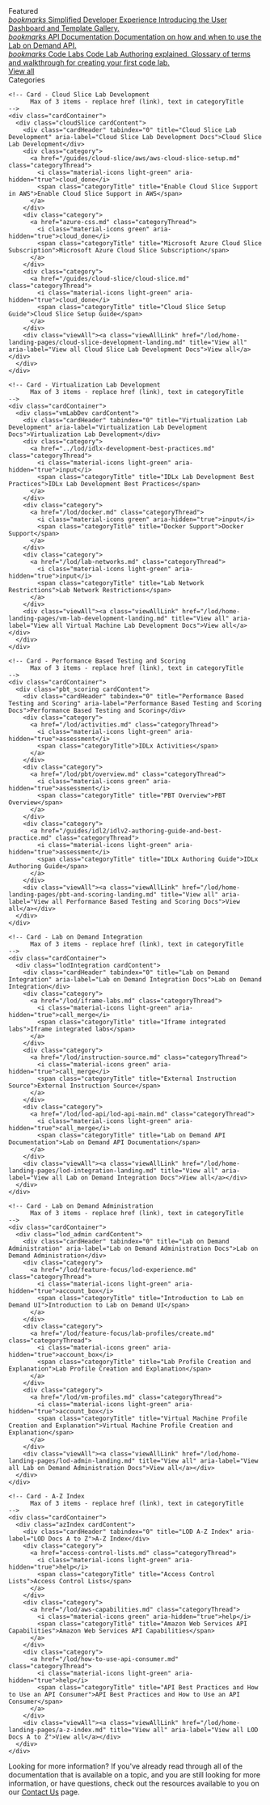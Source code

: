<style>    
    h1:first-of-type {margin-top:0;}
</style>

<div class="categories">
  <!-- Begin featured posts section.. 
        Max of 3 items - replace href (link), text in categoryTitleFeatured, text in categoryDescription
  -->
  <div class="categoriesHeader" tabindex="0" title="Featured">Featured</div>
  <div class="cardContainerFull">
    <div class="cardContent">
      <div class="category">
        <a href="https://www.learnondemandsystems.com/simplified-developer-experience/" class="categoryThread">
          <i class="material-icons light-green" aria-hidden="true">bookmarks</i>
          <span class="categoryTitleFeatured" title="Simplified Developer Experience">Simplified Developer Experience</span>
          <span class="categoryDescription" title="Introducing the User Dashboard and Template Gallery.">Introducing the User Dashboard and Template Gallery.</span>
        </a>
      </div>
        <div class="category">
        <a href="lod-api/lod-api-main.md" class="categoryThread">
          <i class="material-icons light-green" aria-hidden="true">bookmarks</i>
          <span class="categoryTitleFeatured" title="API Documentation">API Documentation</span>
          <span class="categoryDescription" title="Documentation on how and when to use the Lab on Demand API.">Documentation on how and when to use the Lab on Demand API.</span>
        </a>
      </div>
      <div class="category"> 
        <a href="/lod/code-lab.md" class="categoryThread">
          <i class="material-icons green" aria-hidden="true">bookmarks</i>
          <span class="categoryTitleFeatured" title="Code Labs">Code Labs</span>
          <span class="categoryDescription" title="Code Lab Authoring explained. Glossary of terms and walkthrough for creating your first code lab.">Code Lab Authoring explained. Glossary of terms and walkthrough for creating your first code lab.</span>
        </a>
      </div>
      <div class="viewAll"><a href="/lod/home-landing-pages/featured-landing.md" tabindex="0" class="viewAllLink" title="View all" aria-label="View all Featured Posts">View all</a></div>
    </div>
  </div> 
  <!-- ..End featured posts section -->
  
  <!-- Begin categories section.. -->
  <div class="categoriesHeader categoriesHeaderSub" tabindex="0" title="Document Categories">Categories</div>
  <div class="cardsContainer">

    <!-- Card - Cloud Slice Lab Development 
          Max of 3 items - replace href (link), text in categoryTitle
    -->
    <div class="cardContainer">
      <div class="cloudSlice cardContent">
        <div class="cardHeader" tabindex="0" title="Cloud Slice Lab Development" aria-label="Cloud Slice Lab Development Docs">Cloud Slice Lab Development</div>
        <div class="category">
          <a href="/guides/cloud-slice/aws/aws-cloud-slice-setup.md" class="categoryThread">
            <i class="material-icons light-green" aria-hidden="true">cloud_done</i>
            <span class="categoryTitle" title="Enable Cloud Slice Support in AWS">Enable Cloud Slice Support in AWS</span>
          </a>
        </div>
        <div class="category"> 
          <a href="azure-css.md" class="categoryThread">
            <i class="material-icons green" aria-hidden="true">cloud_done</i>
            <span class="categoryTitle" title="Microsoft Azure Cloud Slice Subscription">Microsoft Azure Cloud Slice Subscription</span>
          </a>
        </div>
        <div class="category">  
          <a href="/guides/cloud-slice/cloud-slice.md" class="categoryThread">
            <i class="material-icons light-green" aria-hidden="true">cloud_done</i>
            <span class="categoryTitle" title="Cloud Slice Setup Guide">Cloud Slice Setup Guide</span>
          </a>
        </div>
        <div class="viewAll"><a class="viewAllLink" href="/lod/home-landing-pages/cloud-slice-development-landing.md" title="View all" aria-label="View all Cloud Slice Lab Development Docs">View all</a></div>
      </div>
    </div>

    <!-- Card - Virtualization Lab Development 
          Max of 3 items - replace href (link), text in categoryTitle
    -->
    <div class="cardContainer">
      <div class="vmLabDev cardContent">
        <div class="cardHeader" tabindex="0" title="Virtualization Lab Development" aria-label="Virtualization Lab Development Docs">Virtualization Lab Development</div>
        <div class="category">
          <a href="../lod/idlx-development-best-practices.md" class="categoryThread">
            <i class="material-icons light-green" aria-hidden="true">input</i>
            <span class="categoryTitle" title="IDLx Lab Development Best Practices">IDLx Lab Development Best Practices</span>
          </a>
        </div>
        <div class="category">
          <a href="/lod/docker.md" class="categoryThread">
            <i class="material-icons green" aria-hidden="true">input</i>
            <span class="categoryTitle" title="Docker Support">Docker Support</span>
          </a>
        </div>
        <div class="category">
          <a href="/lod/lab-networks.md" class="categoryThread">
            <i class="material-icons light-green" aria-hidden="true">input</i>
            <span class="categoryTitle" title="Lab Network Restrictions">Lab Network Restrictions</span>
          </a>
        </div>
        <div class="viewAll"><a class="viewAllLink" href="/lod/home-landing-pages/vm-lab-development-landing.md" title="View all" aria-label="View all Virtual Machine Lab Development Docs">View all</a></div>
      </div>
    </div>

    <!-- Card - Performance Based Testing and Scoring 
          Max of 3 items - replace href (link), text in categoryTitle
    -->
    <div class="cardContainer">
      <div class="pbt_scoring cardContent">
        <div class="cardHeader" tabindex="0" title="Performance Based Testing and Scoring" aria-label="Performance Based Testing and Scoring Docs">Performance Based Testing and Scoring</div>
        <div class="category">
          <a href="/lod/activities.md" class="categoryThread">
            <i class="material-icons light-green" aria-hidden="true">assessment</i>
            <span class="categoryTitle">IDLx Activities</span>
          </a>
        </div>
        <div class="category">
          <a href="/lod/pbt/overview.md" class="categoryThread">
            <i class="material-icons green" aria-hidden="true">assessment</i>
            <span class="categoryTitle" title="PBT Overview">PBT Overview</span>
          </a>
        </div>
        <div class="category">
          <a href="/guides/idl2/idlv2-authoring-guide-and-best-practice.md" class="categoryThread">
            <i class="material-icons light-green" aria-hidden="true">assessment</i>
            <span class="categoryTitle" title="IDLx Authoring Guide">IDLx Authoring Guide</span>
          </a>
        </div>
        <div class="viewAll"><a class="viewAllLink" href="/lod/home-landing-pages/pbt-and-scoring-landing.md" title="View all" aria-label="View all Performance Based Testing and Scoring Docs">View all</a></div>
      </div>
    </div>

    <!-- Card - Lab on Demand Integration 
          Max of 3 items - replace href (link), text in categoryTitle
    -->
    <div class="cardContainer">
      <div class="lodIntegration cardContent">
        <div class="cardHeader" tabindex="0" title="Lab on Demand Integration" aria-label="Lab on Demand Integration Docs">Lab on Demand Integration</div>
        <div class="category">
          <a href="/lod/iframe-labs.md" class="categoryThread">
            <i class="material-icons light-green" aria-hidden="true">call_merge</i>
            <span class="categoryTitle" title="Iframe integrated labs">Iframe integrated labs</span>
          </a>
        </div>
        <div class="category">
          <a href="/lod/instruction-source.md" class="categoryThread">
            <i class="material-icons green" aria-hidden="true">call_merge</i>
            <span class="categoryTitle" title="External Instruction Source">External Instruction Source</span>
          </a>
        </div>
        <div class="category">
          <a href="/lod/lod-api/lod-api-main.md" class="categoryThread">
            <i class="material-icons light-green" aria-hidden="true">call_merge</i>
            <span class="categoryTitle" title="Lab on Demand API Documentation">Lab on Demand API Documentation</span>
          </a>
        </div>
        <div class="viewAll"><a class="viewAllLink" href="/lod/home-landing-pages/lod-integration-landing.md" title="View all" aria-label="View all Lab on Demand Integration Docs">View all</a></div>
      </div>
    </div>

    <!-- Card - Lab on Demand Administration 
          Max of 3 items - replace href (link), text in categoryTitle
    -->
    <div class="cardContainer">
      <div class="lod_admin cardContent">
        <div class="cardHeader" tabindex="0" title="Lab on Demand Administration" aria-label="Lab on Demand Administration Docs">Lab on Demand Administration</div>
        <div class="category">
          <a href="/lod/feature-focus/lod-experience.md" class="categoryThread">
            <i class="material-icons light-green" aria-hidden="true">account_box</i>
            <span class="categoryTitle" title="Introduction to Lab on Demand UI">Introduction to Lab on Demand UI</span>
          </a>
        </div>
        <div class="category">
          <a href="/lod/feature-focus/lab-profiles/create.md" class="categoryThread">
            <i class="material-icons green" aria-hidden="true">account_box</i>
            <span class="categoryTitle" title="Lab Profile Creation and Explanation">Lab Profile Creation and Explanation</span>
          </a>
        </div>
        <div class="category">
          <a href="/lod/vm-profiles.md" class="categoryThread">
            <i class="material-icons light-green" aria-hidden="true">account_box</i>
            <span class="categoryTitle" title="Virtual Machine Profile Creation and Explanation">Virtual Machine Profile Creation and Explanation</span>
          </a>
        </div>
        <div class="viewAll"><a class="viewAllLink" href="/lod/home-landing-pages/lod-admin-landing.md" title="View all" aria-label="View all Lab on Demand Administration Docs">View all</a></div>
      </div>
    </div>

    <!-- Card - A-Z Index
          Max of 3 items - replace href (link), text in categoryTitle
    -->
    <div class="cardContainer">
      <div class="azIndex cardContent">
        <div class="cardHeader" tabindex="0" title="LOD A-Z Index" aria-label="LOD Docs A to Z">A-Z Index</div>
        <div class="category">
          <a href="access-control-lists.md" class="categoryThread">
            <i class="material-icons light-green" aria-hidden="true">help</i>
            <span class="categoryTitle" title="Access Control Lists">Access Control Lists</span>
          </a>
        </div>
        <div class="category">
          <a href="/lod/aws-capabilities.md" class="categoryThread">
            <i class="material-icons green" aria-hidden="true">help</i>
            <span class="categoryTitle" title="Amazon Web Services API Capabilities">Amazon Web Services API Capabilities</span>
          </a>
        </div>
        <div class="category">
          <a href="/lod/how-to-use-api-consumer.md" class="categoryThread">
            <i class="material-icons light-green" aria-hidden="true">help</i>
            <span class="categoryTitle" title="API Best Practices and How to Use an API Consumer">API Best Practices and How to Use an API Consumer</span>
          </a>
        </div>
        <div class="viewAll"><a class="viewAllLink" href="/lod/home-landing-pages/a-z-index.md" title="View all" aria-label="View all LOD Docs A to Z">View all</a></div>
      </div>
    </div>

  </div>
  <!-- -- End categories section -->

  <div class="moreInfo" tabindex="0" title="Need more information?">
    <span class="moreInfo_header">Looking for more information?</span>
    If you've already read through all of the documentation that is available on a topic, and you are still looking for more information, or have questions, check out the resources available to you on our <a href="/contact-us.md" title="Contact Us">Contact Us</a> page.
  </div>
